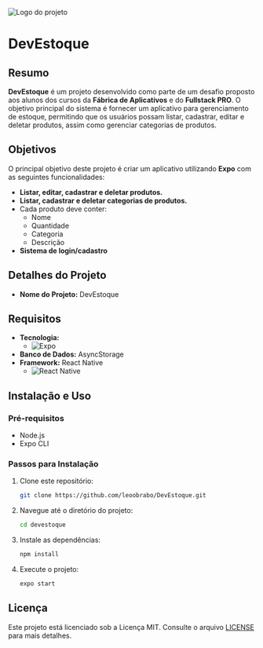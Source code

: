 ![Logo do projeto](https://imgur.com/Lv6hfEy.png)

# DevEstoque

## Resumo

**DevEstoque** é um projeto desenvolvido como parte de um desafio proposto aos alunos dos cursos da **Fábrica de Aplicativos** e do **Fullstack PRO**. O objetivo principal do sistema é fornecer um aplicativo para gerenciamento de estoque, permitindo que os usuários possam listar, cadastrar, editar e deletar produtos, assim como gerenciar categorias de produtos.

## Objetivos

O principal objetivo deste projeto é criar um aplicativo utilizando **Expo** com as seguintes funcionalidades:

- **Listar, editar, cadastrar e deletar produtos.**
- **Listar, cadastrar e deletar categorias de produtos.**
- Cada produto deve conter:
  - Nome
  - Quantidade
  - Categoria
  - Descrição
- **Sistema de login/cadastro** 

## Detalhes do Projeto

- **Nome do Projeto:** DevEstoque

## Requisitos

- **Tecnologia:**
  - ![Expo](https://img.shields.io/badge/expo-1C1E24?style=for-the-badge&logo=expo&logoColor=#D04A37)
- **Banco de Dados:** AsyncStorage
- **Framework:** React Native
  - ![React Native](https://img.shields.io/badge/react_native-%2320232a.svg?style=for-the-badge&logo=react&logoColor=%2361DAFB)

## Instalação e Uso

### Pré-requisitos

- Node.js
- Expo CLI

### Passos para Instalação

1. Clone este repositório:
   ```bash
   git clone https://github.com/leoobrabo/DevEstoque.git

2. Navegue até o diretório do projeto:
   ```bash
   cd devestoque

3. Instale as dependências:
   ```bash
   npm install
   ```

4. Execute o projeto:
   ```bash
   expo start
   ```

## Licença

Este projeto está licenciado sob a Licença MIT. Consulte o arquivo [LICENSE](LICENSE) para mais detalhes.

